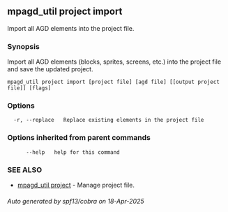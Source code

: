 ## mpagd_util project import

Import all AGD elements into the project file.

### Synopsis

Import all AGD elements (blocks, sprites, screens, etc.) into the project file and save the updated project.

```
mpagd_util project import [project file] [agd file] [[output project file]] [flags]
```

### Options

```
  -r, --replace   Replace existing elements in the project file
```

### Options inherited from parent commands

```
      --help   help for this command
```

### SEE ALSO

* [mpagd_util project](mpagd_util_project.md)	 - Manage project file.

###### Auto generated by spf13/cobra on 18-Apr-2025
